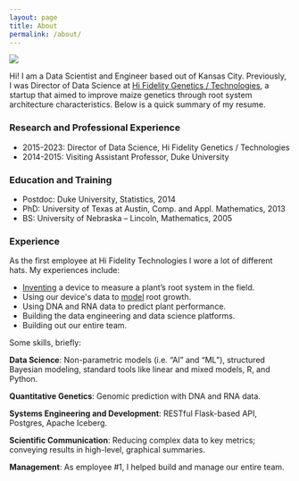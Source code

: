 ```yaml
---
layout: page
title: About
permalink: /about/
---
```



![](jw.jpg)

Hi!  I am a Data Scientist and Engineer based out of Kansas City.
Previously, I was Director of Data Science at [Hi Fidelity Genetics /
Technologies](https://www.hifidelitytechnologies.com/), a startup that
aimed to improve maize genetics through root system architecture
characteristics.  Below is a quick summary of my resume.


### Research and Professional Experience

- 2015-2023: Director of Data Science, Hi Fidelity Genetics /
  Technologies
- 2014-2015: Visiting Assistant Professor, Duke University


### Education and Training

- Postdoc: Duke University, Statistics, 2014
- PhD: University of Texas at Austin, Comp. and Appl. Mathematics, 2013
- BS: University of Nebraska – Lincoln, Mathematics, 2005
		
### Experience
		
As the first employee at Hi Fidelity Technologies I wore a lot of
different hats.  My experiences include:
		
- [Inventing](https://patents.google.com/patent/US11293910B2/) a
  device to measure a plant’s root system in the field.
- Using our device's data to [model](../2023/07/26/rootmodel.html)
  root growth.
- Using DNA and RNA data to predict plant performance.
- Building the data engineering and data science platforms.
- Building out our entire team.
		
		
Some skills, briefly:
		
**Data Science**: Non-parametric models (i.e. “AI” and “ML”), structured
Bayesian modeling, standard tools like linear and mixed models, R, and
Python.
		
**Quantitative Genetics**: Genomic prediction with DNA and RNA data.
		
**Systems Engineering and Development**: RESTful Flask-based API,
Postgres, Apache Iceberg.
		
**Scientific Communication**: Reducing complex data to key metrics;
conveying results in high-level, graphical summaries.
		
**Management**: As employee #1, I helped build and manage our entire team.
		
